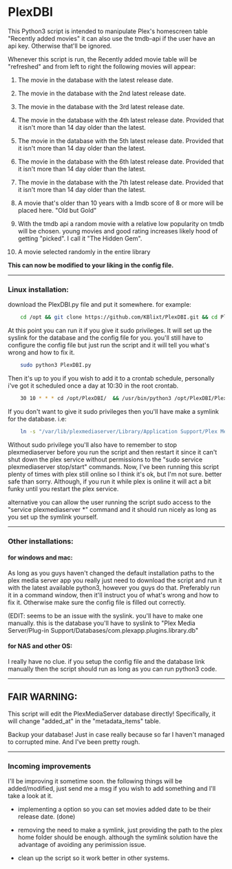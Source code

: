 # PlexDBI
This Python3 script is intended to manipulate Plex's homescreen table "Recently added movies" it can also use the tmdb-api
if the user have an api key. Otherwise that'll be ignored.

Whenever this script is run, the Recently added movie table will be "refreshed" and from left to right
the following movies will appear:

1. The movie in the database with the latest release date.
2. The movie in the database with the 2nd latest release date.
3. The movie in the database with the 3rd latest release date.
4. The movie in the database with the 4th latest release date. Provided that it isn't more than 14 day older than the latest.
5. The movie in the database with the 5th latest release date. Provided that it isn't more than 14 day older than the latest.
6. The movie in the database with the 6th latest release date. Provided that it isn't more than 14 day older than the latest.
7. The movie in the database with the 7th latest release date. Provided that it isn't more than 14 day older than the latest.

8. A movie that's older than 10 years with a Imdb score of 8 or more will be placed here. "Old but Gold"

9. With  the tmdb api a random movie with a relative low popularity on tmdb will be chosen.
   young movies and good rating increases likely hood of getting "picked". I call it "The Hidden Gem".

10. A movie selected randomly in the entire library

**This can now be modified to your liking in the config file.**

----------
### Linux installation:

download the PlexDBI.py file and put it somewhere. for example:
```sh
    cd /opt && git clone https://github.com/KBlixt/PlexDBI.git && cd PlexDBI
```
At this point you can run it if you give it sudo privileges. It will set up the syslink for the database and the config file for you.
you'll still have to configure the config file but just run the script and it will tell you what's wrong and how to fix it.
```sh
    sudo python3 PlexDBI.py
```
Then it's up to you if you wish to add it to a crontab schedule, personally i've got it scheduled once a day at 10:30
in the root crontab.
```sh
    30 10 * * * cd /opt/PlexDBI/  && /usr/bin/python3 /opt/PlexDBI/PlexDBI.py
```
If you don't want to give it sudo privileges then you'll have make a symlink for the database. i.e:
```sh
    ln -s "/var/lib/plexmediaserver/Library/Application Support/Plex Media Server/Plug-in Support/Databases/com.plexapp.plugins.library.db" PlexDatabase.db
```
Without sudo privilege you'll also have to remember to stop plexmediaserver before you run the script and then restart it
since it can't shut down the plex service without permissions to the "sudo service plexmediaserver stop/start" commands.
Now, I've been running this script plenty of times with plex still online so I think it's ok, but I'm not sure.
better safe than sorry. Although, if you run it while plex is online it will act a bit funky until you restart the plex service.

alternative you can allow the user running the script sudo access to the "service plexmediaserver \*" command and it should run nicely as long as you set up the symlink yourself. 

----------
### Other installations:

#### for windows and mac:
As long as you guys haven't changed the default installation paths to the plex media server app
you really just need to download the script and run it with the latest available python3, however you guys do that.
Preferably run it in a command window, then it'll instruct you of what's wrong and how to fix it. Otherwise make sure
the config file is filled out correctly.

(EDIT: seems to be an issue with the syslink. you'll have to make one manually. this is the database you'll have to syslink to "Plex Media Server/Plug-in Support/Databases/com.plexapp.plugins.library.db"

#### for NAS and other OS:
I really have no clue. if you setup the config file and the database link manually then the
script should run as long as you can run python3 code.

----------
## FAIR WARNING:

This script will edit the PlexMediaServer database directly! Specifically, it will change "added_at" in the
"metadata_items" table.

Backup your database! Just in case really because so far I haven't managed to corrupted mine. And I've been pretty rough.

----------

### Incoming improvements
I'll be improving it sometime soon. the following things will be added/modified, just send me a msg if you wish to add something and I'll
take a look at it.

- implementing a option so you can set movies added date to be their release date. (done)

- removing the need to make a symlink, just providing the path to the plex home folder should be enough. although the symlink solution 
have the advantage of avoiding any perimission issue.

- clean up the script so it work better in other systems.
